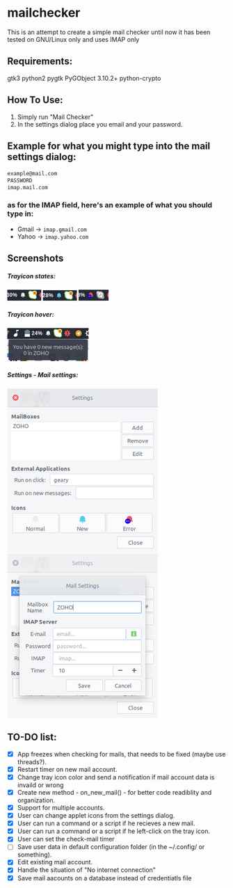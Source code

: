 # mailchecker
This is an attempt to create a simple mail checker
until now it has been tested on GNU/Linux only and uses IMAP only

Requirements:
--------------
gtk3
python2
pygtk
PyGObject 3.10.2+
python-crypto

How To Use:
------------
1. Simply run "Mail Checker"
2. In the settings dialog place you email and your password.

Example for what you might type into the mail settings dialog:
---------------------------------------------------
```
example@mail.com  
PASSWORD
imap.mail.com
```
### as for the IMAP field, here's an example of what you should type in:
- Gmail -> `imap.gmail.com`
- Yahoo -> `imap.yahoo.com`

Screenshots
-----------
##### Trayicon states:
![No New Mail](imgs/no_new_mails.png)
![New Mail](imgs/new_mail(s).png)
![Connection Problem](imgs/connection_problem.png)
<br />
##### Trayicon hover:
![Trayicon Hover](imgs/hover.png)
<br />
##### Settings - Mail settings:
![Settings Dialog](imgs/settings.png)
![Mail Settings Dialog](imgs/mail_settings.png)

TO-DO list:
------------
- [x] App freezes when checking for mails, that needs to be fixed (maybe use threads?).
- [x] Restart timer on new mail account.
- [x] Change tray icon color and send a notification if mail account data is invaild or wrong
- [x] Create new method - on_new_mail() - for better code readiblity and organization.
- [x] Support for multiple accounts.
- [x] User can change applet icons from the settings dialog.
- [x] User can run a command or a script if he recieves a new mail.
- [x] User can run a command or a script if he left-click on the tray icon.
- [x] User can set the check-mail timer
- [ ] Save user data in default configuration folder (in the ~/.config/ or something).
- [x] Edit existing mail account.
- [x] Handle the situation of "No internet connection"
- [x] Save mail aacounts on a database instead of credentiatls file
